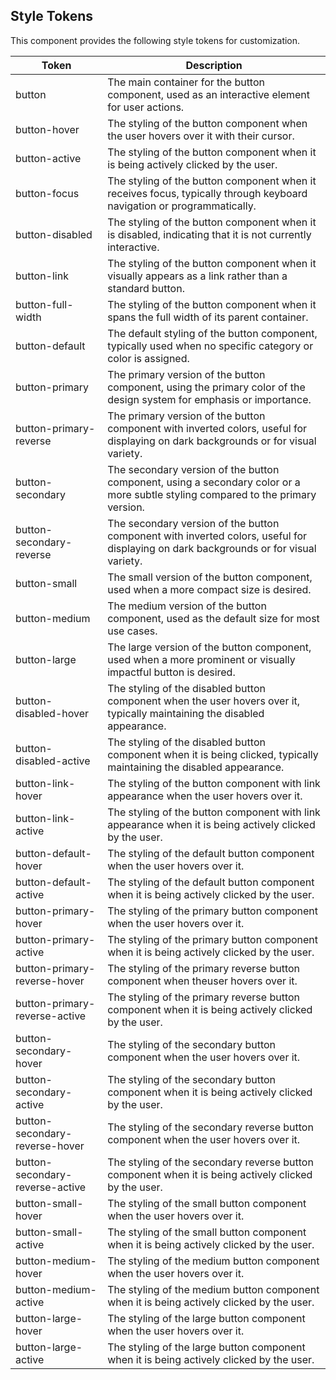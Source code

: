 ## Style Tokens

This component provides the following style tokens for customization.

| **Token**                       | **Description**                                                                                                                      |
| ------------------------------- | ------------------------------------------------------------------------------------------------------------------------------------ |
| button                          | The main container for the button component, used as an interactive element for user actions.                                        |
| button-hover                    | The styling of the button component when the user hovers over it with their cursor.                                                  |
| button-active                   | The styling of the button component when it is being actively clicked by the user.                                                   |
| button-focus                    | The styling of the button component when it receives focus, typically through keyboard navigation or programmatically.               |
| button-disabled                 | The styling of the button component when it is disabled, indicating that it is not currently interactive.                            |
| button-link                     | The styling of the button component when it visually appears as a link rather than a standard button.                                |
| button-full-width               | The styling of the button component when it spans the full width of its parent container.                                            |
| button-default                  | The default styling of the button component, typically used when no specific category or color is assigned.                          |
| button-primary                  | The primary version of the button component, using the primary color of the design system for emphasis or importance.                |
| button-primary-reverse          | The primary version of the button component with inverted colors, useful for displaying on dark backgrounds or for visual variety.   |
| button-secondary                | The secondary version of the button component, using a secondary color or a more subtle styling compared to the primary version.     |
| button-secondary-reverse        | The secondary version of the button component with inverted colors, useful for displaying on dark backgrounds or for visual variety. |
| button-small                    | The small version of the button component, used when a more compact size is desired.                                                 |
| button-medium                   | The medium version of the button component, used as the default size for most use cases.                                             |
| button-large                    | The large version of the button component, used when a more prominent or visually impactful button is desired.                       |
| button-disabled-hover           | The styling of the disabled button component when the user hovers over it, typically maintaining the disabled appearance.            |
| button-disabled-active          | The styling of the disabled button component when it is being clicked, typically maintaining the disabled appearance.                |
| button-link-hover               | The styling of the button component with link appearance when the user hovers over it.                                               |
| button-link-active              | The styling of the button component with link appearance when it is being actively clicked by the user.                              |
| button-default-hover            | The styling of the default button component when the user hovers over it.                                                            |
| button-default-active           | The styling of the default button component when it is being actively clicked by the user.                                           |
| button-primary-hover            | The styling of the primary button component when the user hovers over it.                                                            |
| button-primary-active           | The styling of the primary button component when it is being actively clicked by the user.                                           |
| button-primary-reverse-hover    | The styling of the primary reverse button component when theuser hovers over it.                                                     |
| button-primary-reverse-active   | The styling of the primary reverse button component when it is being actively clicked by the user.                                   |
| button-secondary-hover          | The styling of the secondary button component when the user hovers over it.                                                          |
| button-secondary-active         | The styling of the secondary button component when it is being actively clicked by the user.                                         |
| button-secondary-reverse-hover  | The styling of the secondary reverse button component when the user hovers over it.                                                  |
| button-secondary-reverse-active | The styling of the secondary reverse button component when it is being actively clicked by the user.                                 |
| button-small-hover              | The styling of the small button component when the user hovers over it.                                                              |
| button-small-active             | The styling of the small button component when it is being actively clicked by the user.                                             |
| button-medium-hover             | The styling of the medium button component when the user hovers over it.                                                             |
| button-medium-active            | The styling of the medium button component when it is being actively clicked by the user.                                            |
| button-large-hover              | The styling of the large button component when the user hovers over it.                                                              |
| button-large-active             | The styling of the large button component when it is being actively clicked by the user.                                             |
